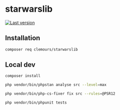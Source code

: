 # starwarslib

[![Last version](https://img.shields.io/packagist/v/clemours/starwarslib?maxAge=3600)](https://packagist.org/packages/clemours/starwarslib)

## Installation

```bash
composer req clemours/starwarslib
```
## Local dev

```bash
composer install
```

```bash
php vendor/bin/phpstan analyse src --level=max
```

```bash
php vendor/bin/php-cs-fixer fix src --rules=@PSR12  
``` 

```bash
php vendor/bin/phpunit tests   
``` 